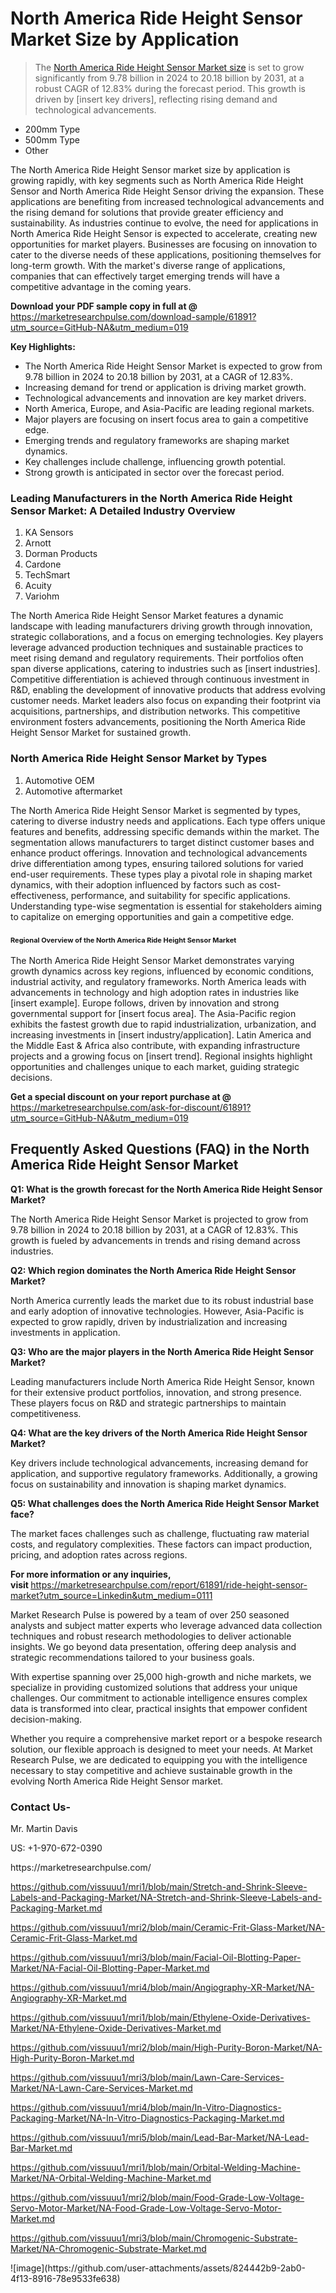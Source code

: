 <h1>North America Ride Height Sensor Market&nbsp;Size by Application</h1><blockquote><p>The <a href="https://marketresearchpulse.com/download-sample/61891?utm_source=GitHub-NA&amp;utm_medium=019">North America Ride Height Sensor Market size</a> is set to grow significantly from 9.78 billion in 2024 to 20.18 billion by 2031, at a robust CAGR of 12.83% during the forecast period. This growth is driven by [insert key drivers], reflecting rising demand and technological advancements.</p></blockquote><ul><li>200mm Type <li> 500mm Type <li> Other</li></ul><p>The North America Ride Height Sensor market size by application is growing rapidly, with key segments such as North America Ride Height Sensor and North America Ride Height Sensor driving the expansion. These applications are benefiting from increased technological advancements and the rising demand for solutions that provide greater efficiency and sustainability. As industries continue to evolve, the need for applications in North America Ride Height Sensor is expected to accelerate, creating new opportunities for market players. Businesses are focusing on innovation to cater to the diverse needs of these applications, positioning themselves for long-term growth. With the market's diverse range of applications, companies that can effectively target emerging trends will have a competitive advantage in the coming years.</p><p><strong>Download your PDF sample copy in full at @ </strong><a href="https://marketresearchpulse.com/download-sample/61891?utm_source=GitHub-NA&amp;utm_medium=019">https://marketresearchpulse.com/download-sample/61891?utm_source=GitHub-NA&amp;utm_medium=019</a></p><p><strong>Key Highlights: </strong></p><ul><li>The North America Ride Height Sensor Market is expected to grow from 9.78 billion in 2024 to 20.18 billion by 2031, at a CAGR of 12.83%.</li><li>Increasing demand for trend or application is driving market growth.</li><li>Technological advancements and innovation are key market drivers.</li><li>North America, Europe, and Asia-Pacific are leading regional markets.</li><li>Major players are focusing on insert focus area to gain a competitive edge.</li><li>Emerging trends and regulatory frameworks are shaping market dynamics.</li><li>Key challenges include challenge, influencing growth potential.</li><li>Strong growth is anticipated in sector over the forecast period.</li></ul><h3>Leading Manufacturers in the North America Ride Height Sensor Market: A Detailed Industry Overview</h3><ol><li>KA Sensors</li><li>Arnott</li><li>Dorman Products</li><li>Cardone</li><li>TechSmart</li><li>Acuity</li><li>Variohm</li></ol><div class="flex max-w-full flex-col flex-grow"><div class="min-h-8 text-message flex w-full flex-col items-end gap-2 whitespace-normal break-words [.text-message+&amp;]:mt-5" dir="auto" data-message-author-role="assistant" data-message-id="fd8432e4-4910-450d-b182-61b7bfb0a01f" data-message-model-slug="gpt-4o"><div class="flex w-full flex-col gap-1 empty:hidden first:pt-[3px]"><div class="markdown prose w-full break-words dark:prose-invert light"><p>The North America Ride Height Sensor Market features a dynamic landscape with leading manufacturers driving growth through innovation, strategic collaborations, and a focus on emerging technologies. Key players leverage advanced production techniques and sustainable practices to meet rising demand and regulatory requirements. Their portfolios often span diverse applications, catering to industries such as [insert industries]. Competitive differentiation is achieved through continuous investment in R&amp;D, enabling the development of innovative products that address evolving customer needs. Market leaders also focus on expanding their footprint via acquisitions, partnerships, and distribution networks. This competitive environment fosters advancements, positioning the North America Ride Height Sensor Market for sustained growth.</p></div></div></div></div><h3>North America Ride Height Sensor Market by Types</h3><ol><li>Automotive OEM <li> Automotive aftermarket</li></ol><div class="flex max-w-full flex-col flex-grow"><div class="min-h-8 text-message flex w-full flex-col items-end gap-2 whitespace-normal break-words [.text-message+&amp;]:mt-5" dir="auto" data-message-author-role="assistant" data-message-id="084470be-0bb7-4664-bddf-5156b4f41249" data-message-model-slug="gpt-4o-mini"><div class="flex w-full flex-col gap-1 empty:hidden first:pt-[3px]"><div class="markdown prose w-full break-words dark:prose-invert light"><p>The North America Ride Height Sensor Market is segmented by types, catering to diverse industry needs and applications. Each type offers unique features and benefits, addressing specific demands within the market. The segmentation allows manufacturers to target distinct customer bases and enhance product offerings. Innovation and technological advancements drive differentiation among types, ensuring tailored solutions for varied end-user requirements. These types play a pivotal role in shaping market dynamics, with their adoption influenced by factors such as cost-effectiveness, performance, and suitability for specific applications. Understanding type-wise segmentation is essential for stakeholders aiming to capitalize on emerging opportunities and gain a competitive edge.</p></div></div></div></div><h3><span style="font-size: 11px;">Regional Overview of the North America Ride Height Sensor Market</span></h3><div class="flex max-w-full flex-col flex-grow"><div class="min-h-8 text-message flex w-full flex-col items-end gap-2 whitespace-normal break-words [.text-message+&amp;]:mt-5" dir="auto" data-message-author-role="assistant" data-message-id="e9038762-ce64-4e30-91c9-9bd413514231" data-message-model-slug="gpt-4o-mini"><div class="flex w-full flex-col gap-1 empty:hidden first:pt-[3px]"><div class="markdown prose w-full break-words dark:prose-invert light"><p>The North America Ride Height Sensor Market demonstrates varying growth dynamics across key regions, influenced by economic conditions, industrial activity, and regulatory frameworks. North America leads with advancements in technology and high adoption rates in industries like [insert example]. Europe follows, driven by innovation and strong governmental support for [insert focus area]. The Asia-Pacific region exhibits the fastest growth due to rapid industrialization, urbanization, and increasing investments in [insert industry/application]. Latin America and the Middle East &amp; Africa also contribute, with expanding infrastructure projects and a growing focus on [insert trend]. Regional insights highlight opportunities and challenges unique to each market, guiding strategic decisions.</p></div></div></div></div><p><strong>Get a special discount on your report purchase at @ </strong><a href="https://marketresearchpulse.com/ask-for-discount/61891?utm_source=GitHub-NA&amp;utm_medium=019">https://marketresearchpulse.com/ask-for-discount/61891?utm_source=GitHub-NA&amp;utm_medium=019</a></p><h2>Frequently Asked Questions (FAQ) in the North America Ride Height Sensor Market</h2><p><strong>Q1: What is the growth forecast for the North America Ride Height Sensor Market?</strong></p><p>The North America Ride Height Sensor Market is projected to grow from 9.78 billion in 2024 to 20.18 billion by 2031, at a CAGR of 12.83%. This growth is fueled by advancements in trends and rising demand across industries.</p><p><strong>Q2: Which region dominates the North America Ride Height Sensor Market?</strong></p><p>North America currently leads the market due to its robust industrial base and early adoption of innovative technologies. However, Asia-Pacific is expected to grow rapidly, driven by industrialization and increasing investments in application.</p><p><strong>Q3: Who are the major players in the North America Ride Height Sensor Market?</strong></p><p>Leading manufacturers include North America Ride Height Sensor, known for their extensive product portfolios, innovation, and strong presence. These players focus on R&amp;D and strategic partnerships to maintain competitiveness.</p><p><strong>Q4: What are the key drivers of the North America Ride Height Sensor Market?</strong></p><p>Key drivers include technological advancements, increasing demand for application, and supportive regulatory frameworks. Additionally, a growing focus on sustainability and innovation is shaping market dynamics.</p><p><strong>Q5: What challenges does the North America Ride Height Sensor Market face?</strong></p><p>The market faces challenges such as challenge, fluctuating raw material costs, and regulatory complexities. These factors can impact production, pricing, and adoption rates across regions.</p><p><strong>For more information or any inquiries, visit&nbsp;</strong><a href="https://marketresearchpulse.com/report/61891/ride-height-sensor-market?utm_source=Linkedin&utm_medium=0111">https://marketresearchpulse.com/report/61891/ride-height-sensor-market?utm_source=Linkedin&utm_medium=0111</a></p><p>Market Research Pulse is powered by a team of over 250 seasoned analysts and subject matter experts who leverage advanced data collection techniques and robust research methodologies to deliver actionable insights. We go beyond data presentation, offering deep analysis and strategic recommendations tailored to your business goals.</p><p>With expertise spanning over 25,000 high-growth and niche markets, we specialize in providing customized solutions that address your unique challenges. Our commitment to actionable intelligence ensures complex data is transformed into clear, practical insights that empower confident decision-making.</p><p>Whether you require a comprehensive market report or a bespoke research solution, our flexible approach is designed to meet your needs. At Market Research Pulse, we are dedicated to equipping you with the intelligence necessary to stay competitive and achieve sustainable growth in the evolving North America Ride Height Sensor market.</p><h3><strong>Contact Us-</strong></h3><p>Mr. Martin Davis</p><p>US: +1-970-672-0390</p><p>https://marketresearchpulse.com/</p><p><a href="https://github.com/vissuuu1/mri1/blob/main/Stretch-and-Shrink-Sleeve-Labels-and-Packaging-Market/NA-Stretch-and-Shrink-Sleeve-Labels-and-Packaging-Market.md">https://github.com/vissuuu1/mri1/blob/main/Stretch-and-Shrink-Sleeve-Labels-and-Packaging-Market/NA-Stretch-and-Shrink-Sleeve-Labels-and-Packaging-Market.md</a></p><p><a href="https://github.com/vissuuu1/mri2/blob/main/Ceramic-Frit-Glass-Market/NA-Ceramic-Frit-Glass-Market.md">https://github.com/vissuuu1/mri2/blob/main/Ceramic-Frit-Glass-Market/NA-Ceramic-Frit-Glass-Market.md</a></p><p><a href="https://github.com/vissuuu1/mri3/blob/main/Facial-Oil-Blotting-Paper-Market/NA-Facial-Oil-Blotting-Paper-Market.md">https://github.com/vissuuu1/mri3/blob/main/Facial-Oil-Blotting-Paper-Market/NA-Facial-Oil-Blotting-Paper-Market.md</a></p><p><a href="https://github.com/vissuuu1/mri4/blob/main/Angiography-XR-Market/NA-Angiography-XR-Market.md">https://github.com/vissuuu1/mri4/blob/main/Angiography-XR-Market/NA-Angiography-XR-Market.md</a></p><p><a href="https://github.com/vissuuu1/mri1/blob/main/Ethylene-Oxide-Derivatives-Market/NA-Ethylene-Oxide-Derivatives-Market.md">https://github.com/vissuuu1/mri1/blob/main/Ethylene-Oxide-Derivatives-Market/NA-Ethylene-Oxide-Derivatives-Market.md</a></p><p><a href="https://github.com/vissuuu1/mri2/blob/main/High-Purity-Boron-Market/NA-High-Purity-Boron-Market.md">https://github.com/vissuuu1/mri2/blob/main/High-Purity-Boron-Market/NA-High-Purity-Boron-Market.md</a></p><p><a href="https://github.com/vissuuu1/mri3/blob/main/Lawn-Care-Services-Market/NA-Lawn-Care-Services-Market.md">https://github.com/vissuuu1/mri3/blob/main/Lawn-Care-Services-Market/NA-Lawn-Care-Services-Market.md</a></p><p><a href="https://github.com/vissuuu1/mri4/blob/main/In-Vitro-Diagnostics-Packaging-Market/NA-In-Vitro-Diagnostics-Packaging-Market.md">https://github.com/vissuuu1/mri4/blob/main/In-Vitro-Diagnostics-Packaging-Market/NA-In-Vitro-Diagnostics-Packaging-Market.md</a></p><p><a href="https://github.com/vissuuu1/mri5/blob/main/Lead-Bar-Market/NA-Lead-Bar-Market.md">https://github.com/vissuuu1/mri5/blob/main/Lead-Bar-Market/NA-Lead-Bar-Market.md</a></p><p><a href="https://github.com/vissuuu1/mri1/blob/main/Orbital-Welding-Machine-Market/NA-Orbital-Welding-Machine-Market.md">https://github.com/vissuuu1/mri1/blob/main/Orbital-Welding-Machine-Market/NA-Orbital-Welding-Machine-Market.md</a></p><p><a href="https://github.com/vissuuu1/mri2/blob/main/Food-Grade-Low-Voltage-Servo-Motor-Market/NA-Food-Grade-Low-Voltage-Servo-Motor-Market.md">https://github.com/vissuuu1/mri2/blob/main/Food-Grade-Low-Voltage-Servo-Motor-Market/NA-Food-Grade-Low-Voltage-Servo-Motor-Market.md</a></p><p><a href="https://github.com/vissuuu1/mri3/blob/main/Chromogenic-Substrate-Market/NA-Chromogenic-Substrate-Market.md">https://github.com/vissuuu1/mri3/blob/main/Chromogenic-Substrate-Market/NA-Chromogenic-Substrate-Market.md</a></p>
![image](https://github.com/user-attachments/assets/824442b9-2ab0-4f13-8916-78e9533fe638)
